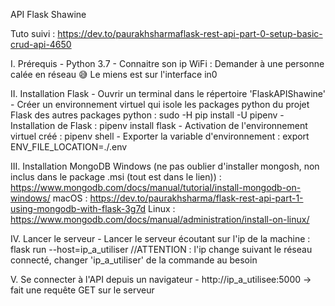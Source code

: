 API Flask Shawine

Tuto suivi : https://dev.to/paurakhsharmaflask-rest-api-part-0-setup-basic-crud-api-4650

I. Prérequis
    - Python 3.7
    - Connaitre son ip WiFi : Demander à une personne calée en réseau 😅 Le miens est sur l'interface in0

II. Installation Flask
    - Ouvrir un terminal dans le répertoire 'FlaskAPIShawine'
    - Créer un environnement virtuel qui isole les packages python du projet Flask des autres packages python : sudo -H pip install -U pipenv
    - Installation de Flask : pipenv install flask
    - Activation de l'environnement virtuel créé : pipenv shell
    - Exporter la variable d'environnement : export ENV_FILE_LOCATION=./.env

III. Installation MongoDB
    Windows (ne pas oublier d'installer mongosh, non inclus dans le package .msi (tout est dans le lien)) : https://www.mongodb.com/docs/manual/tutorial/install-mongodb-on-windows/
    macOS : https://dev.to/paurakhsharma/flask-rest-api-part-1-using-mongodb-with-flask-3g7d
    Linux : https://www.mongodb.com/docs/manual/administration/install-on-linux/

IV. Lancer le serveur
    - Lancer le serveur écoutant sur l'ip de la machine : flask run --host=ip_a_utiliser //ATTENTION : l'ip change suivant le réseau connecté, changer 'ip_a_utiliser' de la commande au besoin

V. Se connecter à l'API depuis un navigateur 
    - http://ip_a_utilisee:5000 -> fait une requête GET sur le serveur
